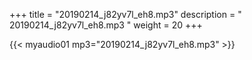 +++
title = "20190214_j82yv7l_eh8.mp3"
description = " 20190214_j82yv7l_eh8.mp3 "
weight = 20
+++

{{< myaudio01 mp3="20190214_j82yv7l_eh8.mp3" >}}

